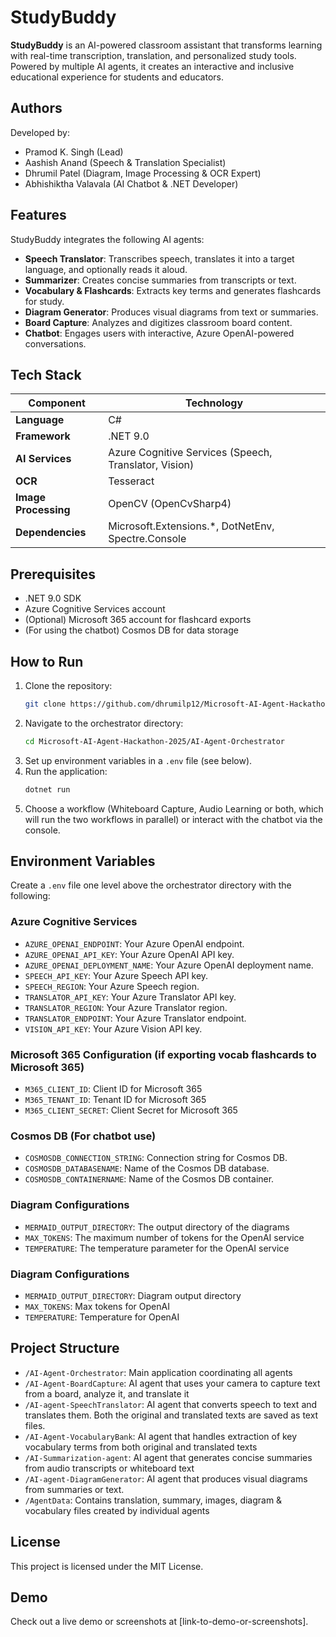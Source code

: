 # StudyBuddy

**StudyBuddy** is an AI-powered classroom assistant that transforms learning with real-time transcription, translation, and personalized study tools. Powered by multiple AI agents, it creates an interactive and inclusive educational experience for students and educators.

## Authors

Developed by:

- Pramod K. Singh (Lead)
- Aashish Anand (Speech & Translation Specialist)
- Dhrumil Patel (Diagram, Image Processing & OCR Expert)
- Abhishiktha Valavala (AI Chatbot & .NET Developer)

## Features

StudyBuddy integrates the following AI agents:

- **Speech Translator**: Transcribes speech, translates it into a target language, and optionally reads it aloud.
- **Summarizer**: Creates concise summaries from transcripts or text.
- **Vocabulary & Flashcards**: Extracts key terms and generates flashcards for study.
- **Diagram Generator**: Produces visual diagrams from text or summaries.
- **Board Capture**: Analyzes and digitizes classroom board content.
- **Chatbot**: Engages users with interactive, Azure OpenAI-powered conversations.

## Tech Stack

| Component            | Technology                                            |
| -------------------- | ----------------------------------------------------- |
| **Language**         | C#                                                    |
| **Framework**        | .NET 9.0                                              |
| **AI Services**      | Azure Cognitive Services (Speech, Translator, Vision) |
| **OCR**              | Tesseract                                             |
| **Image Processing** | OpenCV (OpenCvSharp4)                                 |
| **Dependencies**     | Microsoft.Extensions.\*, DotNetEnv, Spectre.Console   |

## Prerequisites

- .NET 9.0 SDK
- Azure Cognitive Services account
- (Optional) Microsoft 365 account for flashcard exports
- (For using the chatbot) Cosmos DB for data storage

## How to Run

1. Clone the repository:
   ```bash
   git clone https://github.com/dhrumilp12/Microsoft-AI-Agent-Hackathon-2025.git
   ```
2. Navigate to the orchestrator directory:
   ```bash
   cd Microsoft-AI-Agent-Hackathon-2025/AI-Agent-Orchestrator
   ```
3. Set up environment variables in a `.env` file (see below).
4. Run the application:
   ```bash
   dotnet run
   ```
5. Choose a workflow (Whiteboard Capture, Audio Learning or both, which will run the two workflows in parallel) or interact with the chatbot via the console.

## Environment Variables

Create a `.env` file one level above the orchestrator directory with the following:

### Azure Cognitive Services

- `AZURE_OPENAI_ENDPOINT`: Your Azure OpenAI endpoint.
- `AZURE_OPENAI_API_KEY`: Your Azure OpenAI API key.
- `AZURE_OPENAI_DEPLOYMENT_NAME`: Your Azure OpenAI deployment name.
- `SPEECH_API_KEY`: Your Azure Speech API key.
- `SPEECH_REGION`: Your Azure Speech region.
- `TRANSLATOR_API_KEY`: Your Azure Translator API key.
- `TRANSLATOR_REGION`: Your Azure Translator region.
- `TRANSLATOR_ENDPOINT`: Your Azure Translator endpoint.
- `VISION_API_KEY`: Your Azure Vision API key.

### Microsoft 365 Configuration (if exporting vocab flashcards to Microsoft 365)

- `M365_CLIENT_ID`: Client ID for Microsoft 365
- `M365_TENANT_ID`: Tenant ID for Microsoft 365
- `M365_CLIENT_SECRET`: Client Secret for Microsoft 365

### Cosmos DB (For chatbot use)

- `COSMOSDB_CONNECTION_STRING`: Connection string for Cosmos DB.
- `COSMOSDB_DATABASENAME`: Name of the Cosmos DB database.
- `COSMOSDB_CONTAINERNAME`: Name of the Cosmos DB container.

### Diagram Configurations

- `MERMAID_OUTPUT_DIRECTORY`: The output directory of the diagrams
- `MAX_TOKENS`: The maximum number of tokens for the OpenAI service
- `TEMPERATURE`: The temperature parameter for the OpenAI service

### Diagram Configurations

- `MERMAID_OUTPUT_DIRECTORY`: Diagram output directory
- `MAX_TOKENS`: Max tokens for OpenAI
- `TEMPERATURE`: Temperature for OpenAI

## Project Structure

- `/AI-Agent-Orchestrator`: Main application coordinating all agents
- `/AI-Agent-BoardCapture`: AI agent that uses your camera to capture text from a board, analyze it, and translate it
- `/AI-agent-SpeechTranslator`: AI agent that converts speech to text and translates them. Both the original and translated texts are saved as text files.
- `/AI-Agent-VocabularyBank`: AI agent that handles extraction of key vocabulary terms from both original and translated texts
- `/AI-Summarization-agent`: AI agent that generates concise summaries from audio transcripts or whiteboard text
- `/AI-agent-DiagramGenerator`: AI agent that produces visual diagrams from summaries or text.
- `/AgentData`: Contains translation, summary, images, diagram & vocabulary files created by individual agents

## License

This project is licensed under the MIT License.

## Demo

Check out a live demo or screenshots at [link-to-demo-or-screenshots].
